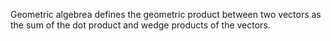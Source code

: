 Geometric algebrea defines the geometric product between two vectors as the sum of the dot product and wedge products of the vectors. 
